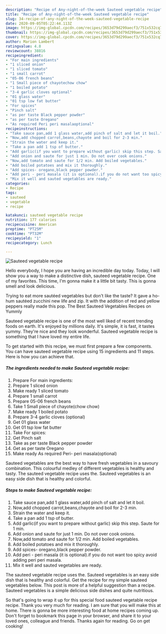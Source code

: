 ```yaml
---
description: "Recipe of Any-night-of-the-week Sauteed vegetable recipe"
title: "Recipe of Any-night-of-the-week Sauteed vegetable recipe"
slug: 34-recipe-of-any-night-of-the-week-sauteed-vegetable-recipe
date: 2020-09-05T05:22:44.113Z
image: https://img-global.cpcdn.com/recipes/3653d79d299aecf3/751x532cq70/sauteed-vegetable-recipe-recipe-main-photo.jpg
thumbnail: https://img-global.cpcdn.com/recipes/3653d79d299aecf3/751x532cq70/sauteed-vegetable-recipe-recipe-main-photo.jpg
cover: https://img-global.cpcdn.com/recipes/3653d79d299aecf3/751x532cq70/sauteed-vegetable-recipe-recipe-main-photo.jpg
author: Marion Lambert
ratingvalue: 4.8
reviewcount: 38816
recipeingredient:
- "For main ingredients"
- "1 sliced onion"
- "1 sliced tomato"
- "1 small carrot"
- "05-06 french beans"
- "1 Small piece of chayotechow chow"
- "1 boiled potato"
- "3-4 garlic cloves optional"
- "01 glass water"
- "01 tsp low fat butter"
- "For spices"
- "Pinch salt"
- "as per taste Black pepper powder"
- "as per taste Oregano"
- "As required Peri peri masalaoptional"
recipeinstructions:
- "Take sauce pan,add 1 glass water,add pinch of salt and let it boil."
- "Now,add chopped carrot,beans,chayote and boil for 2-3 min."
- "Strain the water and keep it."
- "Take a pan add 1 tsp of butter."
- "Add garlic(if you want to prepare without garlic) skip this step. Saute for 1 min."
- "Add onion and saute for just 1 min. Do not over cook onions."
- "Now,add tomato and saute for 1/2 min. Add boiled vegetables."
- "Add boiled potatoes and mix it thoroughly."
- "Add spices- oregano,black pepper powder."
- "Add peri - peri masala (it is optional).if you do not want too spicy avoid adding peri peri masala."
- "Mix it well and sauted vegetables are ready."
categories:
- Recipe
tags:
- sauteed
- vegetable
- recipe

katakunci: sauteed vegetable recipe 
nutrition: 177 calories
recipecuisine: American
preptime: "PT25M"
cooktime: "PT32M"
recipeyield: "1"
recipecategory: Lunch

---
```



![Sauteed vegetable recipe](https://img-global.cpcdn.com/recipes/3653d79d299aecf3/751x532cq70/sauteed-vegetable-recipe-recipe-main-photo.jpg)

Hello everybody, I hope you are having an incredible day today. Today, I will show you a way to make a distinctive dish, sauteed vegetable recipe. One of my favorites. This time, I'm gonna make it a little bit tasty. This is gonna smell and look delicious.

Trying to eat more sautéed vegetables but don&#39;t like the taste? It gave a ho-hum sautéed zucchini new life and zip. It with the addition of red and yellow peppers really made this pop. The Best Sauteed Vegetables Recipes on Yummly

Sauteed vegetable recipe is one of the most well liked of recent trending foods on earth. It's enjoyed by millions daily. It's simple, it is fast, it tastes yummy. They're nice and they look wonderful. Sauteed vegetable recipe is something that I have loved my entire life.


To get started with this recipe, we must first prepare a few components. You can have sauteed vegetable recipe using 15 ingredients and 11 steps. Here is how you can achieve that.

<!--inarticleads1-->

##### The ingredients needed to make Sauteed vegetable recipe:

1. Prepare For main ingredients:
1. Prepare 1 sliced onion
1. Make ready 1 sliced tomato
1. Prepare 1 small carrot
1. Prepare 05-06 french beans
1. Take 1 Small piece of chayote(chow chow)
1. Make ready 1 boiled potato
1. Prepare 3-4 garlic cloves (optional)
1. Get 01 glass water
1. Get 01 tsp low fat butter
1. Take For spices:
1. Get Pinch salt
1. Take as per taste Black pepper powder
1. Get as per taste Oregano
1. Make ready As required Peri- peri masala(optional)


Sauteed vegetables are the best way to have fresh vegetables in a savoury combination. This colourful medley of different vegetables is healthy and tasty. The sauteed vegetable recipe uses the. Sauteed vegetables is an easy side dish that is healthy and colorful. 

<!--inarticleads2-->

##### Steps to make Sauteed vegetable recipe:

1. Take sauce pan,add 1 glass water,add pinch of salt and let it boil.
1. Now,add chopped carrot,beans,chayote and boil for 2-3 min.
1. Strain the water and keep it.
1. Take a pan add 1 tsp of butter.
1. Add garlic(if you want to prepare without garlic) skip this step. Saute for 1 min.
1. Add onion and saute for just 1 min. Do not over cook onions.
1. Now,add tomato and saute for 1/2 min. Add boiled vegetables.
1. Add boiled potatoes and mix it thoroughly.
1. Add spices- oregano,black pepper powder.
1. Add peri - peri masala (it is optional).if you do not want too spicy avoid adding peri peri masala.
1. Mix it well and sauted vegetables are ready.


The sauteed vegetable recipe uses the. Sauteed vegetables is an easy side dish that is healthy and colorful. Get the recipe for my simple sauteed vegetables below. This post is more of a helpful suggestion than a recipe. Sauteed vegetables is a simple delicious side dishes and quite nutritious. 

So that's going to wrap it up for this special food sauteed vegetable recipe recipe. Thank you very much for reading. I am sure that you will make this at home. There is gonna be more interesting food at home recipes coming up. Don't forget to bookmark this page in your browser, and share it to your loved ones, colleague and friends. Thanks again for reading. Go on get cooking!
